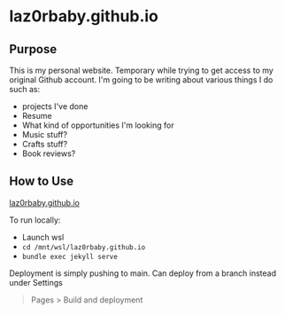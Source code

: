 # laz0rbaby.github.io

## Purpose

This is my personal website. Temporary while trying to get access to my
original Github account. I'm going to be writing about various things I do
such as:
- projects I've done
- Resume
- What kind of opportunities I'm looking for
- Music stuff?
- Crafts stuff?
- Book reviews?


## How to Use

[laz0rbaby.github.io](https://laz0rbaby.github.io)

To run locally:
- Launch wsl
- `cd /mnt/wsl/laz0rbaby.github.io`
- `bundle exec jekyll serve`

Deployment is simply pushing to main. Can deploy from a branch instead under Settings
> Pages > Build and deployment
